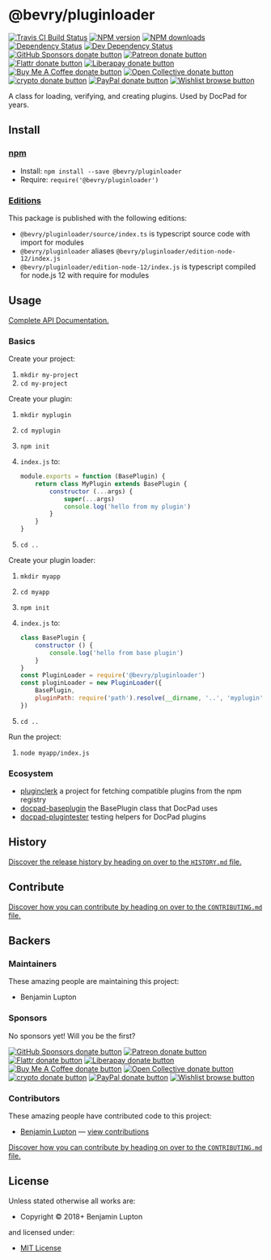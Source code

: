 <!-- TITLE/ -->

<h1>@bevry/pluginloader</h1>

<!-- /TITLE -->


<!-- BADGES/ -->

<span class="badge-travisci"><a href="http://travis-ci.com/bevry/pluginloader" title="Check this project's build status on TravisCI"><img src="https://img.shields.io/travis/com/bevry/pluginloader/master.svg" alt="Travis CI Build Status" /></a></span>
<span class="badge-npmversion"><a href="https://npmjs.org/package/@bevry/pluginloader" title="View this project on NPM"><img src="https://img.shields.io/npm/v/@bevry/pluginloader.svg" alt="NPM version" /></a></span>
<span class="badge-npmdownloads"><a href="https://npmjs.org/package/@bevry/pluginloader" title="View this project on NPM"><img src="https://img.shields.io/npm/dm/@bevry/pluginloader.svg" alt="NPM downloads" /></a></span>
<span class="badge-daviddm"><a href="https://david-dm.org/bevry/pluginloader" title="View the status of this project's dependencies on DavidDM"><img src="https://img.shields.io/david/bevry/pluginloader.svg" alt="Dependency Status" /></a></span>
<span class="badge-daviddmdev"><a href="https://david-dm.org/bevry/pluginloader#info=devDependencies" title="View the status of this project's development dependencies on DavidDM"><img src="https://img.shields.io/david/dev/bevry/pluginloader.svg" alt="Dev Dependency Status" /></a></span>
<br class="badge-separator" />
<span class="badge-githubsponsors"><a href="https://github.com/sponsors/balupton" title="Donate to this project using GitHub Sponsors"><img src="https://img.shields.io/badge/github-donate-yellow.svg" alt="GitHub Sponsors donate button" /></a></span>
<span class="badge-patreon"><a href="https://patreon.com/bevry" title="Donate to this project using Patreon"><img src="https://img.shields.io/badge/patreon-donate-yellow.svg" alt="Patreon donate button" /></a></span>
<span class="badge-flattr"><a href="https://flattr.com/profile/balupton" title="Donate to this project using Flattr"><img src="https://img.shields.io/badge/flattr-donate-yellow.svg" alt="Flattr donate button" /></a></span>
<span class="badge-liberapay"><a href="https://liberapay.com/bevry" title="Donate to this project using Liberapay"><img src="https://img.shields.io/badge/liberapay-donate-yellow.svg" alt="Liberapay donate button" /></a></span>
<span class="badge-buymeacoffee"><a href="https://buymeacoffee.com/balupton" title="Donate to this project using Buy Me A Coffee"><img src="https://img.shields.io/badge/buy%20me%20a%20coffee-donate-yellow.svg" alt="Buy Me A Coffee donate button" /></a></span>
<span class="badge-opencollective"><a href="https://opencollective.com/bevry" title="Donate to this project using Open Collective"><img src="https://img.shields.io/badge/open%20collective-donate-yellow.svg" alt="Open Collective donate button" /></a></span>
<span class="badge-crypto"><a href="https://bevry.me/crypto" title="Donate to this project using Cryptocurrency"><img src="https://img.shields.io/badge/crypto-donate-yellow.svg" alt="crypto donate button" /></a></span>
<span class="badge-paypal"><a href="https://bevry.me/paypal" title="Donate to this project using Paypal"><img src="https://img.shields.io/badge/paypal-donate-yellow.svg" alt="PayPal donate button" /></a></span>
<span class="badge-wishlist"><a href="https://bevry.me/wishlist" title="Buy an item on our wishlist for us"><img src="https://img.shields.io/badge/wishlist-donate-yellow.svg" alt="Wishlist browse button" /></a></span>

<!-- /BADGES -->


<!-- DESCRIPTION/ -->

A class for loading, verifying, and creating plugins. Used by DocPad for years.

<!-- /DESCRIPTION -->


<!-- INSTALL/ -->

<h2>Install</h2>

<a href="https://npmjs.com" title="npm is a package manager for javascript"><h3>npm</h3></a>
<ul>
<li>Install: <code>npm install --save @bevry/pluginloader</code></li>
<li>Require: <code>require('@bevry/pluginloader')</code></li>
</ul>

<h3><a href="https://editions.bevry.me" title="Editions are the best way to produce and consume packages you care about.">Editions</a></h3>

<p>This package is published with the following editions:</p>

<ul><li><code>@bevry/pluginloader/source/index.ts</code> is typescript source code with import for modules</li>
<li><code>@bevry/pluginloader</code> aliases <code>@bevry/pluginloader/edition-node-12/index.js</code></li>
<li><code>@bevry/pluginloader/edition-node-12/index.js</code> is typescript compiled for node.js 12 with require for modules</li></ul>

<!-- /INSTALL -->


## Usage

[Complete API Documentation.](http://master.pluginloader.bevry.surge.sh/docs/)

### Basics

Create your project:

1. `mkdir my-project`
1. `cd my-project`

Create your plugin:

1. `mkdir myplugin`
1. `cd myplugin`
1. `npm init`
1. `index.js` to:

    ``` javascript
    module.exports = function (BasePlugin) {
        return class MyPlugin extends BasePlugin {
            constructor (...args) {
                super(...args)
                console.log('hello from my plugin')
            }
        }
    }
    ```

1. `cd ..`

Create your plugin loader:

1. `mkdir myapp`
1. `cd myapp`
1. `npm init`
1. `index.js` to:

    ``` javascript
    class BasePlugin {
        constructor () {
            console.log('hello from base plugin')
        }
    }
    const PluginLoader = require('@bevry/pluginloader')
    const pluginLoader = new PluginLoader({
        BasePlugin,
        pluginPath: require('path').resolve(__dirname, '..', 'myplugin')
    })
    ```

1. `cd ..`

Run the project:

1. `node myapp/index.js`


### Ecosystem

- [pluginclerk](https://github.com/bevry/pluginclerk) a project for fetching compatible plugins from the npm registry
- [docpad-baseplugin](https://github.com/docpad/docpad-baseplugin) the BasePlugin class that DocPad uses
- [docpad-plugintester](https://github.com/docpad/docpad-plugintester) testing helpers for DocPad plugins


<!-- HISTORY/ -->

<h2>History</h2>

<a href="https://github.com/bevry/pluginloader/blob/master/HISTORY.md#files">Discover the release history by heading on over to the <code>HISTORY.md</code> file.</a>

<!-- /HISTORY -->


<!-- CONTRIBUTE/ -->

<h2>Contribute</h2>

<a href="https://github.com/bevry/pluginloader/blob/master/CONTRIBUTING.md#files">Discover how you can contribute by heading on over to the <code>CONTRIBUTING.md</code> file.</a>

<!-- /CONTRIBUTE -->


<!-- BACKERS/ -->

<h2>Backers</h2>

<h3>Maintainers</h3>

These amazing people are maintaining this project:

<ul><li>Benjamin Lupton</li></ul>

<h3>Sponsors</h3>

No sponsors yet! Will you be the first?

<span class="badge-githubsponsors"><a href="https://github.com/sponsors/balupton" title="Donate to this project using GitHub Sponsors"><img src="https://img.shields.io/badge/github-donate-yellow.svg" alt="GitHub Sponsors donate button" /></a></span>
<span class="badge-patreon"><a href="https://patreon.com/bevry" title="Donate to this project using Patreon"><img src="https://img.shields.io/badge/patreon-donate-yellow.svg" alt="Patreon donate button" /></a></span>
<span class="badge-flattr"><a href="https://flattr.com/profile/balupton" title="Donate to this project using Flattr"><img src="https://img.shields.io/badge/flattr-donate-yellow.svg" alt="Flattr donate button" /></a></span>
<span class="badge-liberapay"><a href="https://liberapay.com/bevry" title="Donate to this project using Liberapay"><img src="https://img.shields.io/badge/liberapay-donate-yellow.svg" alt="Liberapay donate button" /></a></span>
<span class="badge-buymeacoffee"><a href="https://buymeacoffee.com/balupton" title="Donate to this project using Buy Me A Coffee"><img src="https://img.shields.io/badge/buy%20me%20a%20coffee-donate-yellow.svg" alt="Buy Me A Coffee donate button" /></a></span>
<span class="badge-opencollective"><a href="https://opencollective.com/bevry" title="Donate to this project using Open Collective"><img src="https://img.shields.io/badge/open%20collective-donate-yellow.svg" alt="Open Collective donate button" /></a></span>
<span class="badge-crypto"><a href="https://bevry.me/crypto" title="Donate to this project using Cryptocurrency"><img src="https://img.shields.io/badge/crypto-donate-yellow.svg" alt="crypto donate button" /></a></span>
<span class="badge-paypal"><a href="https://bevry.me/paypal" title="Donate to this project using Paypal"><img src="https://img.shields.io/badge/paypal-donate-yellow.svg" alt="PayPal donate button" /></a></span>
<span class="badge-wishlist"><a href="https://bevry.me/wishlist" title="Buy an item on our wishlist for us"><img src="https://img.shields.io/badge/wishlist-donate-yellow.svg" alt="Wishlist browse button" /></a></span>

<h3>Contributors</h3>

These amazing people have contributed code to this project:

<ul><li><a href="http://balupton.com">Benjamin Lupton</a> — <a href="https://github.com/bevry/pluginloader/commits?author=balupton" title="View the GitHub contributions of Benjamin Lupton on repository bevry/pluginloader">view contributions</a></li></ul>

<a href="https://github.com/bevry/pluginloader/blob/master/CONTRIBUTING.md#files">Discover how you can contribute by heading on over to the <code>CONTRIBUTING.md</code> file.</a>

<!-- /BACKERS -->


<!-- LICENSE/ -->

<h2>License</h2>

Unless stated otherwise all works are:

<ul><li>Copyright &copy; 2018+ Benjamin Lupton</li></ul>

and licensed under:

<ul><li><a href="http://spdx.org/licenses/MIT.html">MIT License</a></li></ul>

<!-- /LICENSE -->
